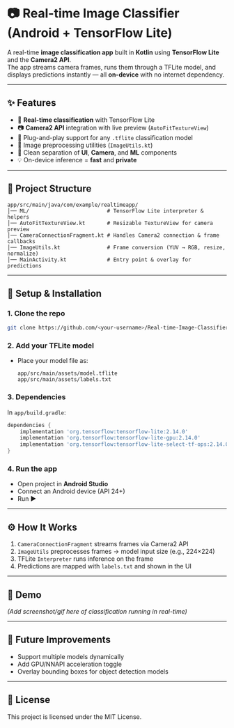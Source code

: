 # 📷 Real-time Image Classifier (Android + TensorFlow Lite)

A real-time **image classification app** built in **Kotlin** using **TensorFlow Lite** and the **Camera2 API**.  
The app streams camera frames, runs them through a TFLite model, and displays predictions instantly — all **on-device** with no internet dependency.

---

## ✨ Features

- 🚀 **Real-time classification** with TensorFlow Lite  
- 📷 **Camera2 API** integration with live preview (`AutoFitTextureView`)  
- 🧠 Plug-and-play support for any `.tflite` classification model  
- 🔁 Image preprocessing utilities (`ImageUtils.kt`)  
- 🧩 Clean separation of **UI**, **Camera**, and **ML** components  
- 💡 On-device inference = **fast** and **private**

---

## 📂 Project Structure

```
app/src/main/java/com/example/realtimeapp/
│── ML/                         # TensorFlow Lite interpreter & helpers
│── AutoFitTextureView.kt       # Resizable TextureView for camera preview
│── CameraConnectionFragment.kt # Handles Camera2 connection & frame callbacks
│── ImageUtils.kt               # Frame conversion (YUV → RGB, resize, normalize)
│── MainActivity.kt             # Entry point & overlay for predictions
```

---

## 🔧 Setup & Installation

### 1. Clone the repo
```bash
git clone https://github.com/<your-username>/Real-time-Image-Classifier.git
```

### 2. Add your TFLite model
- Place your model file as:  
  ```
  app/src/main/assets/model.tflite
  app/src/main/assets/labels.txt
  ```

### 3. Dependencies
In `app/build.gradle`:
```gradle
dependencies {
    implementation 'org.tensorflow:tensorflow-lite:2.14.0'
    implementation 'org.tensorflow:tensorflow-lite-gpu:2.14.0'          // optional
    implementation 'org.tensorflow:tensorflow-lite-select-tf-ops:2.14.0' // optional
}
```

### 4. Run the app
- Open project in **Android Studio**  
- Connect an Android device (API 24+)  
- Run ▶️

---

## ⚙️ How It Works

1. `CameraConnectionFragment` streams frames via Camera2 API  
2. `ImageUtils` preprocesses frames → model input size (e.g., 224×224)  
3. TFLite `Interpreter` runs inference on the frame  
4. Predictions are mapped with `labels.txt` and shown in the UI  

---

## 📸 Demo

*(Add screenshot/gif here of classification running in real-time)*  

---

## 🚀 Future Improvements
- Support multiple models dynamically  
- Add GPU/NNAPI acceleration toggle  
- Overlay bounding boxes for object detection models  

---

## 📝 License
This project is licensed under the MIT License.  

